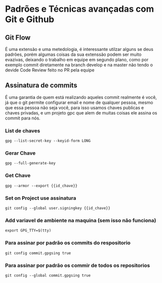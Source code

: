 # Padrões e Técnicas avançadas com Git e Github

## Git Flow
É uma extensão e uma metedologia, é interessante utilzar alguns se deus padrões, porém algumas coisas da sua extenssão
podem ser muito evazivas, deixando o trabalho em equipe em segundo plano, como por exemplo commit diretamente na branch
develop e na master não tendo o devide Code Review feito no PR pela equipe

## Assinatura de commits
É uma garantia de quem está realizando aqueles commit realmente é você, já que o git permite configurar email e nome
de qualquer pessoa, mesmo que essa pessoa não seja você, para isso usamos chaves publicas e chaves privadas, e um projeto
gpc que alem de muitas coisas ele assina os commit para nós.

### List de chaves
```
gpg --list-secret-key --keyid-form LONG
```

### Gerar Chave
```
gpg --full-generate-key
```

### Get Chave
```
gpg --armor --export {{id_chave}}
```

### Set on Project use assinatura
```
git config --global user.signingkey {{id_chave}}
```

### Add variavel de ambiente na maquina (sem isso não funciona)
```
export GPG_TTY=$(tty)
```

### Para assinar por padrão os commits do respositorio
```
git config commit.gpgsing true
```

### Para assinar por padrão os commir de todos os repositorios
```
git config --global commit.gpgsing true 
```